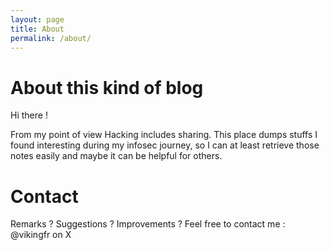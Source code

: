```yaml
---
layout: page
title: About
permalink: /about/
---
```


# About this kind of blog
Hi there !

From my point of view Hacking includes sharing. This place dumps stuffs I found interesting during my infosec journey, so I can at least retrieve those notes easily and maybe it can be helpful for others.

# Contact
Remarks ? Suggestions ? Improvements ? Feel free to contact me : @vikingfr on X
